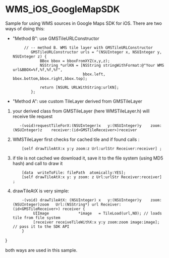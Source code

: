 WMS_iOS_GoogleMapSDK 
==============

Sample for using WMS sources in Google Maps SDK for iOS.
There are two ways of doing this:
- "Method B": use GMSTileURLConstructor

           // -- method B. WMS tile layer with GMSTileURLConstructor
              GMSTileURLConstructor urls = ^(NSUInteger x, NSUInteger y, NSUInteger z) {
                  BBox bbox = bboxFromXYZ(x,y,z);
                  NSString *urlKN = [NSString stringWithFormat:@"Your WMS url&BBOX=%f,%f,%f,%f",
                                     bbox.left, bbox.bottom,bbox.right,bbox.top];
                  
                  return [NSURL URLWithString:urlKN];
              };
              
              
- "Method A": use custom TileLayer derived from  GMSTileLayer

 1. your derived class from GMSTileLayer (here WMSTileLayer.h)
 will receive tile request 
        
           -(void)requestTileForX:(NSUInteger)x   y:(NSUInteger)y    zoom:(NSUInteger)z    receiver:(id<GMSTileReceiver>)receiver

            
 2. WMSTileLayer first checks for cached tile and if found calls :
              
            [self drawTileAtX:x y:y zoom:z Url:urlStr Receiver:receiver] ;
 
 3. if tile is not cached we download it, save it to the file system (using MD5 hash) and call to draw it

           
            [data  writeToFile: filePath  atomically:YES];
            [self drawTileAtX:x y: y zoom: z Url:urlStr Receiver:receiver] ;
              
 4. drawTileAtX is very simple:
 
            -(void) drawTileAtX: (NSUInteger) x   y:(NSUInteger)y    zoom:(NSUInteger)zoom   Url:(NSString*) url Receiver: (id<GMSTileReceiver>) receiver {
                 UIImage             *image   = TileLoad(url,NO); // loads tile from file system
                 [receiver receiveTileWithX:x y:y zoom:zoom image:image]; // pass it to the SDK API
            }
    
}

both ways are used in this sample.
